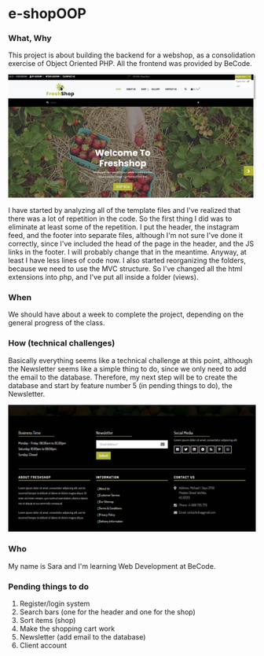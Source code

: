 # e-shopOOP
### What, Why  
This project is about building the backend for a webshop, as a consolidation exercise of Object Oriented PHP. 
All the frontend was provided by BeCode.

![home page](freshShopTemplate/images/readme/home.PNG)

I have started by analyzing all of the template files and I've  realized that there was a lot of repetition in the code. So the first thing I did was to eliminate at least some of the repetition. I put the header, the instagram feed, and the footer into separate files, although I'm not sure I've done it correctly, since I've included the head of the page in the header, and the JS links in the footer. I will probably change that in the meantime. Anyway, at least I have less lines of code now. I also started reorganizing the folders, because we need to use the MVC structure. So I've changed all the html extensions into php, and I've put all inside a folder (views). 



### When
We should have about a week to complete the project, depending on the general progress of the class.

### How (technical challenges) 
Basically everything seems like a technical challenge at this point, although the Newsletter seems like a simple thing to do, since we only need to add the email to the database. Therefore, my next step will be to create the database and start by feature number 5 (in pending things to do), the Newsletter.

![newsletter](freshShopTemplate/images/readme/newsletter.PNG)

### Who
My name is Sara and I'm learning Web Development at BeCode.

### Pending things to do
1. Register/login system
2. Search bars (one for the header and one for the shop)
3. Sort items (shop) 
4. Make the shopping cart work 
5. Newsletter (add email to the database) 
6. Client account